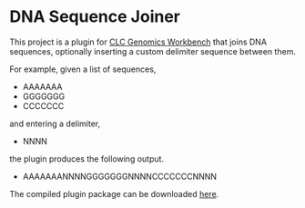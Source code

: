 DNA Sequence Joiner
===================

This project is a plugin for [CLC Genomics
Workbench](http://www.clcbio.com/products/clc-genomics-workbench/) that joins
DNA sequences, optionally inserting a custom delimiter sequence between them.

For example, given a list of sequences,

  - AAAAAAA
  - GGGGGGG
  - CCCCCCC

and entering a delimiter,

  - NNNN

the plugin produces the following output.

  - AAAAAAANNNNGGGGGGGNNNNCCCCCCCNNNN

The compiled plugin package can be downloaded [here](http://www.ualberta.ca/~ejbarlow/biol498/).

